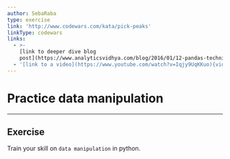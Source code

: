 ```yaml
---
author: SebaRaba
type: exercise
link: 'http://www.codewars.com/kata/pick-peaks'
linkType: codewars
links:
  - >-
    [link to deeper dive blog
    post](https://www.analyticsvidhya.com/blog/2016/01/12-pandas-techniques-python-data-manipulation/){website}
  - '[link to a video](https://www.youtube.com/watch?v=Iqjy9UqKKuo){video}'
---
```


# Practice data manipulation


---

## Exercise

Train your skill on `data manipulation` in python.

